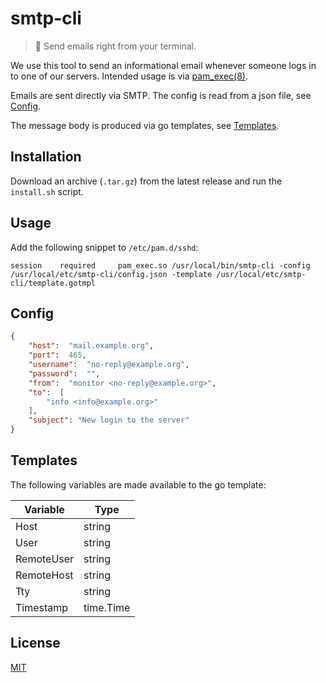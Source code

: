 # smtp-cli

> 📨 Send emails right from your terminal.

We use this tool to send an informational email whenever someone logs in to one of our servers.
Intended usage is via [pam_exec(8)](https://linux.die.net/man/8/pam_exec).

Emails are sent directly via SMTP. The config is read from a json file, see [Config](#config).

The message body is produced via go templates, see [Templates](#templates).

## Installation

Download an archive (`.tar.gz`) from the latest release and run the `install.sh` script.

## Usage

Add the following snippet to `/etc/pam.d/sshd`:

```
session    required     pam_exec.so /usr/local/bin/smtp-cli -config /usr/local/etc/smtp-cli/config.json -template /usr/local/etc/smtp-cli/template.gotmpl
```

## Config

```json
{
    "host":  "mail.example.org",
	"port":  465,
	"username":  "no-reply@example.org",
	"password":  "",
	"from":  "monitor <no-reply@example.org>",
	"to":  [
		"info <info@example.org>"
	],
	"subject": "New login to the server"
}
```

## Templates

The following variables are made available to the go template:

| Variable | Type |
| --- | --- |
| Host       | string |
| User       | string |
| RemoteUser | string |
| RemoteHost | string |
| Tty        | string |
| Timestamp  | time.Time |

## License

[MIT](LICENSE)
